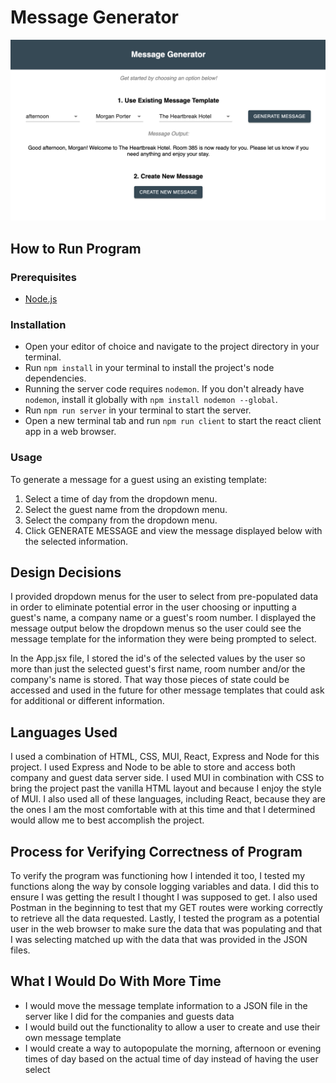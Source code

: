 # Message Generator

![alt text](./public/Message_Generator.png)

## How to Run Program

### Prerequisites

- [Node.js](https://nodejs.org/en/)

### Installation
- Open your editor of choice and navigate to the project directory in your terminal.
- Run `npm install` in your terminal to install the project's node dependencies.
- Running the server code requires `nodemon`. If you don't already have `nodemon`, install it globally with `npm install nodemon --global`.
- Run `npm run server` in your terminal to start the server.
- Open a new terminal tab and run `npm run client` to start the react client app in a web browser.

### Usage
To generate a message for a guest using an existing template:
1. Select a time of day from the dropdown menu.
2. Select the guest name from the dropdown menu.
3. Select the company from the dropdown menu.
4. Click GENERATE MESSAGE and view the message displayed below with the selected information.


## Design Decisions

I provided dropdown menus for the user to select from pre-populated data in order to eliminate potential error in the user choosing or inputting a guest's name, a company name or a guest's room number. I displayed the message output below the dropdown menus so the user could see the message template for the information they were being prompted to select.

In the App.jsx file, I stored the id's of the selected values by the user so more than just the selected guest's first name, room number and/or the company's name is stored. That way those pieces of state could be accessed and used in the future for other message templates that could ask for additional or different information.

## Languages Used

I used a combination of HTML, CSS, MUI, React, Express and Node for this project. I used Express and Node to be able to store and access both company and guest data server side. I used MUI in combination with CSS to bring the project past the vanilla HTML layout and because I enjoy the style of MUI. I also used all of these languages, including React, because they are the ones I am the most comfortable with at this time and that I determined would allow me to best accomplish the project.

## Process for Verifying Correctness of Program

To verify the program was functioning how I intended it too, I tested my functions along the way by console logging variables and data. I did this to ensure I was getting the result I thought I was supposed to get. I also used Postman in the beginning to test that my GET routes were working correctly to retrieve all the data requested. Lastly, I tested the program as a potential user in the web browser to make sure the data that was populating and that I was selecting matched up with the data that was provided in the JSON files.

## What I Would Do With More Time

- I would move the message template information to a JSON file in the server like I did for the companies and guests data
- I would build out the functionality to allow a user to create and use their own message template
- I would create a way to autopopulate the morning, afternoon or evening times of day based on the actual time of day instead of having the user select



